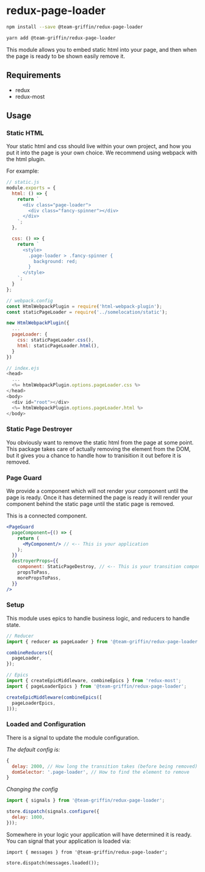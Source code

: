 # redux-page-loader

```sh
npm install --save @team-griffin/redux-page-loader
```

```sh
yarn add @team-griffin/redux-page-loader
```

This module allows you to embed static html into your page, and then
when the page is ready to be shown easily remove it.

## Requirements
- redux
- redux-most

## Usage

### Static HTML
Your static html and css should live within your own project, and how you put it into
the page is your own choice. We recommend using webpack with the html plugin.

For example:
```javascript
// static.js
module.exports = {
  html: () => {
    return `
      <div class="page-loader">
        <div class="fancy-spinner"></div>
      </div>
    `;
  },

  css: () => {
    return `
      <style>
        .page-loader > .fancy-spinner {
          background: red;
        }
      </style>
    `;
  }
};

// webpack.config
const HtmlWebpackPlugin = require('html-webpack-plugin');
const staticPageLoader = require('../somelocation/static');

new HtmlWebpackPlugin({
  ...
  pageLoader: {
    css: staticPageLoader.css(),
    html: staticPageLoader.html(),
  }
})

// index.ejs
<head>
  ...
  <%= htmlWebpackPlugin.options.pageLoader.css %>
</head>
<body>
  <div id="root"></div>
  <%= htmlWebpackPlugin.options.pageLoader.html %>
</body>

```

### Static Page Destroyer
You obviously want to remove the static html from the page at some point.
This package takes care of actually removing the element from the DOM, but it gives you a chance to handle how to tranisition it out before it is removed.

### Page Guard
We provide a component which will not render your component until the page is ready.
Once it has determined the page is ready it will render your component behind the static page until the static page is removed.

This is a connected component.

```jsx
<PageGuard
  pageComponent={() => {
    return (
      <MyComponent/> // <-- This is your application
    );
  }}
  destroyerProps={{
    component: StaticPageDestroy, // <-- This is your transition component
    propsToPass,
    morePropsToPass,
  }}
/>
```

### Setup
This module uses epics to handle business logic, and reducers to handle state.

```javascript
// Reducer
import { reducer as pageLoader } from '@team-griffin/redux-page-loader';

combineReducers({
  pageLoader,
});

// Epics
import { createEpicMiddleware, combineEpics } from 'redux-most';
import { pageLoaderEpics } from '@team-griffin/redux-page-loader';

createEpicMiddleware(combineEpics([
  pageLoaderEpics,
]));
```

### Loaded and Configuration
There is a signal to update the module configuration.

*The default config is:*
```javascript
{
  delay: 2000, // How long the transition takes (before being removed)
  domSelector: '.page-loader', // How to find the element to remove
}
```

*Changing the config*
```javascript
import { signals } from '@team-griffin/redux-page-loader';

store.dispatch(signals.configure({
  delay: 1000,
}));
```

Somewhere in your logic your application will have determined it is ready.
You can signal that your application is loaded via:
```
import { messages } from '@team-griffin/redux-page-loader';

store.dispatch(messages.loaded());
```